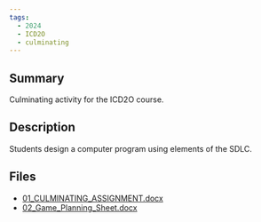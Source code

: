 ```yaml
---
tags:
  - 2024
  - ICD2O
  - culminating
---
```


## Summary

Culminating activity for the ICD2O course.

## Description

Students design a computer program using elements of the SDLC.

## Files

*   [01\_CULMINATING\_ASSIGNMENT.docx](https://www.russellgordon.ca/acse/cemc-cse-resources/resources/2024/Richard_VanDeWiele/01_CULMINATING_ASSIGNMENT.docx)
*   [02\_Game\_Planning\_Sheet.docx](https://www.russellgordon.ca/acse/cemc-cse-resources/resources/2024/Richard_VanDeWiele/02_Game_Planning_Sheet.docx)
